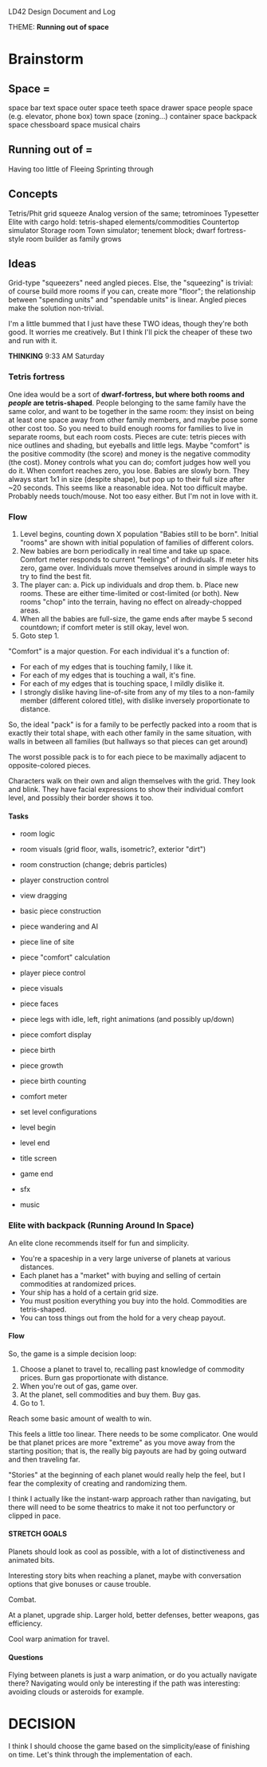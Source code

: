 LD42 Design Document and Log

THEME: **Running out of space**

# Brainstorm

## Space =
space bar
text space
outer space
teeth space
drawer space
people space (e.g. elevator, phone box)
town space (zoning...)
container space
backpack space
chessboard space
musical chairs

## Running out of =
Having too little of
Fleeing
Sprinting through

## Concepts

Tetris/Phit grid squeeze
Analog version of the same; tetrominoes
Typesetter
Elite with cargo hold: tetris-shaped elements/commodities
Countertop simulator
Storage room
Town simulator; tenement block; dwarf fortress-style room builder as family grows

## Ideas

Grid-type "squeezers" need angled pieces. Else, the "squeezing" is trivial: of course build more rooms if you can, create more "floor"; the relationship between "spending units" and "spendable units" is linear. Angled pieces make the solution non-trivial.

I'm a little bummed that I just have these TWO ideas, though they're both good. It worries me creatively. But I think I'll pick the cheaper of these two and run with it.

**THINKING** 9:33 AM Saturday

### Tetris fortress

One idea would be a sort of **dwarf-fortress, but where both rooms and _people_ are tetris-shaped**. People belonging to the same family have the same color, and want to be together in the same room: they insist on being at least one space away from other family members, and maybe pose some other cost too. So you need to build enough rooms for families to live in separate rooms, but each room costs. Pieces are cute: tetris pieces with nice outlines and shading, but eyeballs and little legs. Maybe "comfort" is the positive commodity (the score) and money is the negative commodity (the cost). Money controls what you can do; comfort judges how well you do it. When comfort reaches zero, you lose. Babies are slowly born. They always start 1x1 in size (despite shape), but pop up to their full size after ~20 seconds. This seems like a reasonable idea. Not too difficult maybe. Probably needs touch/mouse. Not too easy either. But I'm not in love with it.

### Flow

1. Level begins, counting down X population "Babies still to be born". Initial "rooms" are shown with initial population of families of different colors.
2. New babies are born periodically in real time and take up space. Comfort meter responds to current "feelings" of individuals. If meter hits zero, game over. Individuals move themselves around in simple ways to try to find the best fit.
3. The player can:
    a. Pick up individuals and drop them.
    b. Place new rooms. These are either time-limited or cost-limited (or both). New rooms "chop" into the terrain, having no effect on already-chopped areas.
4. When all the babies are full-size, the game ends after maybe 5 second countdown; if comfort meter is still okay, level won.
5. Goto step 1.

"Comfort" is a major question. For each individual it's a function of:

- For each of my edges that is touching family, I like it.
- For each of my edges that is touching a wall, it's fine.
- For each of my edges that is touching space, I mildly dislike it.
- I strongly dislike having line-of-site from any of my tiles to a non-family member (different colored title), with dislike inversely proportionate to distance.

So, the ideal "pack" is for a family to be perfectly packed into a room that is exactly their total shape, with each other family in the same situation, with walls in between all families (but hallways so that pieces can get around)

The worst possible pack is to for each piece to be maximally adjacent to opposite-colored pieces.

Characters walk on their own and align themselves with the grid. They look and blink. They have facial expressions to show their individual comfort level, and possibly their border shows it too.

#### Tasks

- room logic
- room visuals (grid floor, walls, isometric?, exterior "dirt")
- room construction (change; debris particles)
- player construction control
- view dragging

- basic piece construction
- piece wandering and AI
- piece line of site
- piece "comfort" calculation
- player piece control
- piece visuals
- piece faces
- piece legs with idle, left, right animations (and possibly up/down)
- piece comfort display
- piece birth
- piece growth
- piece birth counting
- comfort meter

- set level configurations

- level begin
- level end
- title screen
- game end

- sfx
- music


### Elite with backpack (Running Around In Space)

An elite clone recommends itself for fun and simplicity.

- You're a spaceship in a very large universe of planets at various distances. 
- Each planet has a "market" with buying and selling of certain commodities at randomized prices.
- Your ship has a hold of a certain grid size.
- You must position everything you buy into the hold. Commodities are tetris-shaped.
- You can toss things out from the hold for a very cheap payout.


#### Flow 

So, the game is a simple decision loop:

1. Choose a planet to travel to, recalling past knowledge of commodity prices. Burn gas proportionate with distance.
2. When you're out of gas, game over.
3. At the planet, sell commodities and buy them. Buy gas.
4. Go to 1.

Reach some basic amount of wealth to win.

This feels a little too linear. There needs to be some complicator. One would be that planet prices are more "extreme" as you move away from the starting position; that is, the really big payouts are had by going outward and then traveling far.

"Stories" at the beginning of each planet would really help the feel, but I fear the complexity of creating and randomizing them.

I think I actually like the instant-warp approach rather than navigating, but there will need to be some theatrics to make it not too perfunctory or clipped in pace.

#### STRETCH GOALS

Planets should look as cool as possible, with a lot of distinctiveness and animated bits.

Interesting story bits when reaching a planet, maybe with conversation options that give bonuses or cause trouble.

Combat.

At a planet, upgrade ship. Larger hold, better defenses, better weapons, gas efficiency.

Cool warp animation for travel.

#### Questions

Flying between planets is just a warp animation, or do you actually navigate there? Navigating would only be interesting if the path was interesting: avoiding clouds or asteroids for example.


# DECISION

I think I should choose the game based on the simplicity/ease of finishing on time. Let's think through the implementation of each.
